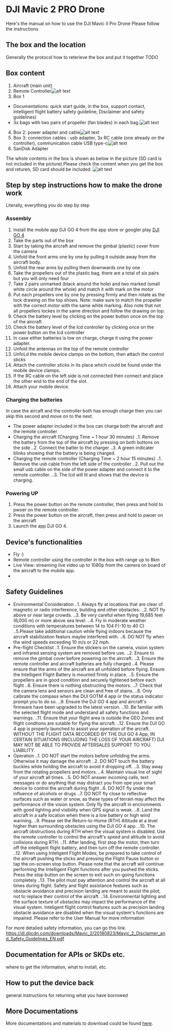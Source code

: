 # DJI Mavic 2 PRO Drone
Here's the manual on how to use the DJI Mavic II Pro Drone
Please follow the instructions

## The box and the location
Generally the protocol how to reterieve the box and put it together
TODO

## Box content
1. Aircraft (main unit)
2. Remote Controller![alt text](https://github.com/SERLatBTH/DJIMavic2Pro/blob/master/initial%20state.jpg)
3. Box 1
  * Documentations: quick start guide, in the box, support contact, Intelligent flight battery safety guideline, Disclaimer and safety guidelines)
  * 3x bags with two pairs of propeller (fan blades) in each bag.![alt text](https://github.com/SERLatBTH/DJIMavic2Pro/blob/master/instructions%20and%20propeller.jpg)
4. Box 2: power adapter and cable![alt text](https://github.com/SERLatBTH/DJIMavic2Pro/blob/master/cable%20power%20box.jpg)
5. Box 3: connection cables : usb adapter, 3x RC cable (one already on the controller), communication cable USB type-c![alt text](https://github.com/SERLatBTH/DJIMavic2Pro/blob/master/cable%20box.jpg)
6. SanDisk Adapter

The whole contents in the box is shown as below in the picture (SD card is not included in the picture).Please check the content when you get the box and returen, SD  card should be included. ![alt text](https://github.com/SERLatBTH/DJIMavic2Pro/blob/master/everything%20in%20the%20box.jpg)
## Step by step instructions how to make the drone work
Literally, everything you do step by step

### Assembly
1. Install the mobile app DJI GO 4 from the app store or googler play [DJI GO 4](https://dl.djicdn.com/downloads/RC/1212121.jpg)
2. Take the parts out of the box
3. Start by taking the aircraft and remove the gimbal (plastic) cover from the camera
4. Unfold the front arms one by one by pulling it outside away from the aircraft body.
5. Unfold the rear arms by pulling them downwards one by one
6. Take the propellers out of the plastic bag, there are a total of six pairs but you will only need four
7. Take 2 pairs unmarked (black around the hole) and two marked (small white circle around the whole) and match it with mark on the motor
8. Put each propellers one by one by pressing firmly and then rotate as the lock drawing on the top shows. Note: make sure to match the propeller with the correct motor with the same white marking. Also note that not all propellers lockes in the same direction and follow the drawing on top.
9. Check the battery level by clicking on the power button once on the top of the aircraft
10. Check the battery level of the lcd controller by clicking once on the power button on the lcd controller
11. In case either batteries is low on charge, charge it using the power adapter.
12. Unfold the antennas on the top of the remote controller 
13. UnfoLd the mobile device clamps on the bottom, then attach the control sticks
14. Attach the controller sticks in its place which could be found under the mobile device clamps.
15. If the RC cable on the left side is not connected then connect and place the other end to the end of the slot.
16. Attach your mobile device.

### Charging the batteries
In case the aircaft and the controller both has enough charge then you can skip this second and move on to the next.
+ The power adapter included in the box can charge both the aircraft and the remote controller
+ Charging the aircraft (Charging Time ~ 1 hour 30 minutes)
 ..1. Remove the battery from the top of the aircraft by pressing on both buttons on the side
 ..2. Connect the batter to the charger 
 ..3. A green indicater blinks showing that the battery is being charged.
+ Charging the remote controller (Charging Time ~ 2 hour 15 minutes)
 ..1. Remove the usb cable from the left side of the controller
 ..2. Pull out the small usb cable on the side of the power adapter and connect it to the remote controller.
 ..3. The lcd will lit and shows that the device is charging.

### Powering UP
1. Press the power button on the remote controller, then press and hold to pwoer on the remote controller.
2. Press the power button on the aircraft, then press and hold to pwoer on the aircraft
3. Launch the app DJI GO 4. 

## Device's functionalities

+ Fly :)
+ Remote controller using the controller in the box with range up to 8km
+ Live View: streaming live video up to 1080p from the camera on board of the aircraft to the mobile app.
+ 

## Safety Guidelines
+ Environmental Consideration
..1. Always fly at locations that are clear of magnetic or radio interference, building and other obstacles. 
..2. NOT fly above or near large crowds. 
..3. Be very careful when flying 19,685 feet (6,000 m) or more above sea level. 
..4. Fly in moderate weather conditions with temperatures between 14 to 104 F(-10 to 40 C) 
..5.Please take additional caution while flying indoors because the aircraft stabilization featurs maybe interfered with. 
..6. DO NOT fly when the wind speeds exceeding 10 m/s or 22 mph. 
+ Pre-flight Checklist 
..1. Ensure the stickers on the camera, vision system and infrared sensing system are removed before use. 
..2. Ensure to remove the gimbal cover before powering on the aircraft.
..3. Ensure the remote controller and aircraft batteries are fully charged 
..4. Please ensure that the arms of the aircraft are all unfolded before flying. Ensure the Intelligent Flight Battery is mounted firmly in place. 
..5. Ensure the propellers are in good condition and securely tightened before each flight
..6. Ensure there is nothing obstructing the motors. 
..7. Check that the camera lens and sensors are clean and free of stains.
..8. Only calbrate the compass when the DUI GOTM 4 app or the status indicator prompt you to do so. 
..9. Ensure the DJI GO 4 app and aircraft's firmware have been upgraded to the latest version. 
..10. Be familiar with the selected flight mode and understand all safety functions and warnings.
..11. Ensure that your flight area is outside the GEO Zones and flight condtions are sutable for flying the aircraft.
..12. Ensure the DJI GO 4 app is properly launched to assist your operation of the arcraft. WITHOUT THE FLIGHT DATA RECORDED BY THE DUI GO 4 App, IN CERTAIN SITUATIONS (INCLUDING THE LOSS OF YOUR AIRCRAFT) DJI MAY NOT BE ABLE TO PROVIDE AFTERSALES SUPPORT TO YOU LIABILITY.
+ Operation 
..1. DO NOT start the motors before unfolding the arms. Otherwise it may damage the aircraft 
..2. DO NOT touch the battery buckles while holding the aircraft to avoid it dropping off. ..3. Stay away from the rotating propellers and motors.
..4. Maintain visual Ine of sight of your aircraft all times. 
..5. DO NOT answer incoming calls, text messages or do anything that may distract you from ope your smart device to control the aircraft during flight 
..6. DO NOT fly under the influence of alcohols or drugs
..7. DO NOT fly close to reflective surfaces such as water or snow, as these types of terrain may affect the performance of the vision system. Only fly the aircraft in encironments with good lighting and visibility when GPS signal is weak. 
..8. Land the aircraft in a safe location when there is a low battery or high wind warining.
..9. Please set the Return-to-Home (RTH) Altitude at a level higher than surrounding obstacles using the DJI GO 4 app.
..10. The aircraft obstructions during RTH when the visual system is disabled. Use the remote controller to control the aircraft's speed and altitude to avoid collisions during RTH.
..11. After landing, first stop the motor, then turn off the intelligent flight battery, and then turn off the remote controller.
..12. When using Inteligent Flight Modes, be prepared to take control of the aircraft pushing the sticks and pressing the Flight Pause button or tap the on-screen stop button. Please note that the aircraft will continue performing the Intelligent Flight functions after you pushed the sticks. Press the stop button on the screen to exit such on-going functions completely 
..13. The pilot must pay attention and control the aircraft at all times during flight. Safety and flight assistance features such as obstacle avoidance and precision landing are meant to assist the pilot, not to replace their control of the aircraft. 
..14. Environmental lighting and the surface texture of obstacles may impact the performance of the visual system. Inteligent flight control features such as precision landing obstacle avoidance are disabled when the visual system's functions are impaired. Please refer to the User Manual for more information
   
   
For more detailed safety information, you can go this link.
https://dl.djicdn.com/downloads/Mavic_2/20180823/Mavic_2_Disclaimer_and_Safety_Guidelines_EN.pdf

## Documentation for APIs or SKDs etc.
where to get the information, what to install, etc.


##  How to put the device back
general instructions for returning what you have borrowed

## More Documentations
More documentations and materials to download could be found [here](https://www.dji.com/se/mavic-2/info#downloads).
